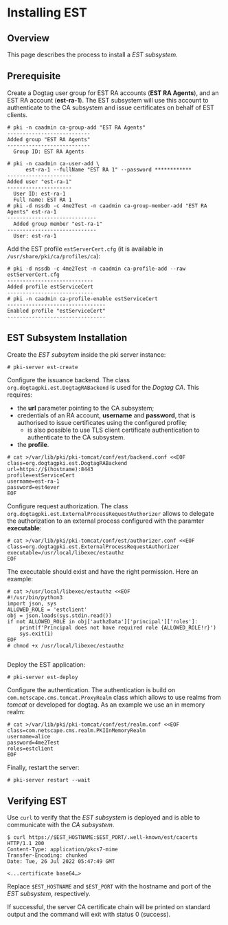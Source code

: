 Installing EST
==============

Overview
--------

This page describes the process to install a *EST subsystem*.


Prerequisite
--------------------------

Create a Dogtag user group for EST RA accounts (**EST RA Agents**), and an EST RA
account (**est-ra-1**). The EST subsystem will use this account to authenticate to
the CA subsystem and issue certificates on behalf of EST clients.

```
# pki -n caadmin ca-group-add "EST RA Agents"
---------------------------
Added group "EST RA Agents"
---------------------------
  Group ID: EST RA Agents

# pki -n caadmin ca-user-add \
      est-ra-1 --fullName "EST RA 1" --password ************
---------------------
Added user "est-ra-1"
---------------------
  User ID: est-ra-1
  Full name: EST RA 1
# pki -d nssdb -c 4me2Test -n caadmin ca-group-member-add "EST RA Agents" est-ra-1
-----------------------------
  Added group member "est-ra-1"
-----------------------------
  User: est-ra-1	    
```

Add the EST profile `estServerCert.cfg` (it is available in `/usr/share/pki/ca/profiles/ca`):

```
# pki -d nssdb -c 4me2Test -n caadmin ca-profile-add --raw estServerCert.cfg
----------------------------
Added profile estServiceCert
----------------------------
# pki -n caadmin ca-profile-enable estServiceCert
--------------------------------
Enabled profile "estServiceCert"
--------------------------------
```


EST Subsystem Installation
--------------------------

Create the *EST subsytem* inside the pki server instance:

```
# pki-server est-create
```

Configure the issuance backend. The class `org.dogtagpki.est.DogtagRABackend` is used for the *Dogtag CA*. This requires:

- the **url** parameter pointing to the CA subsystem;
- credentials of an RA account, **username** and **password**, that is authorised to issue certificates using the configured profile;
  - is also possible to use TLS client certificate authentication to authenticate to the CA subsystem.
- the **profile**.


```
# cat >/var/lib/pki/pki-tomcat/conf/est/backend.conf <<EOF
class=org.dogtagpki.est.DogtagRABackend
url=https://$(hostname):8443
profile=estServiceCert
username=est-ra-1
password=est4ever
EOF
```

Configure request authorization. The class `org.dogtagpki.est.ExternalProcessRequestAuthorizer` allows to delegate the authorization to an external process configured with the paramter **executable**:

```
# cat >/var/lib/pki/pki-tomcat/conf/est/authorizer.conf <<EOF
class=org.dogtagpki.est.ExternalProcessRequestAuthorizer
executable=/usr/local/libexec/estauthz
EOF
```

The executable should exist and have the right permission. Here an example:

```
# cat >/usr/local/libexec/estauthz <<EOF
#!/usr/bin/python3
import json, sys
ALLOWED_ROLE = 'estclient'
obj = json.loads(sys.stdin.read())
if not ALLOWED_ROLE in obj['authzData']['principal']['roles']:
    print(f'Principal does not have required role {ALLOWED_ROLE!r}')
    sys.exit(1)
EOF
# chmod +x /usr/local/libexec/estauthz
	
```

Deploy the EST application:

```
# pki-server est-deploy
```

Configure the authentication. The authentication is build on `com.netscape.cms.tomcat.ProxyRealm` class which allows to use realms from *tomcat* or developed for dogtag. As an example we use an in memory realm:

```
# cat >/var/lib/pki/pki-tomcat/conf/est/realm.conf <<EOF
class=com.netscape.cms.realm.PKIInMemoryRealm
username=alice
password=4me2Test
roles=estclient
EOF
```

Finally, restart the server:

```
# pki-server restart --wait
```



Verifying EST
-----------------------------

Use `curl` to verify that the *EST subsystem* is deployed and is able to communicate with the *CA subsystem*.


```
$ curl https://$EST_HOSTNAME:$EST_PORT/.well-known/est/cacerts
HTTP/1.1 200
Content-Type: application/pkcs7-mime
Transfer-Encoding: chunked
Date: Tue, 26 Jul 2022 05:47:49 GMT

<...certificate base64…>

```
Replace `$EST_HOSTNAME` and `$EST_PORT` with the hostname and port of the *EST subsystem*, respectively.

If successful, the server CA certificate chain will be printed on standard output and the command will exit with status 0 (success).
